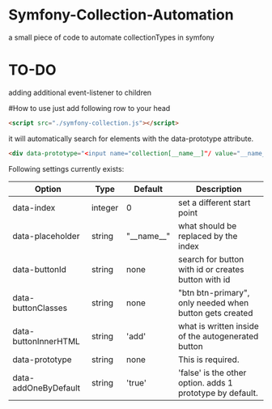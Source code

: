 # Symfony-Collection-Automation
a small piece of code to automate collectionTypes in symfony

# TO-DO
adding additional event-listener to children

#How to use
just add following row to your head
```HTML
<script src="./symfony-collection.js"></script>
```
it will automatically search for elements with the data-prototype attribute.
```HTML
<div data-prototype="<input name="collection[__name__]"/ value="__name__">"></div>
```

Following settings currently exists:

Option | Type | Default | Description
------ | ---- | ------- | -----------
data-index | integer | 0 | set a different start point
data-placeholder | string | "\_\_name\_\_" | what should be replaced by the index
data-buttonId | string | none | search for button with id or creates button with id
data-buttonClasses | string | none | "btn btn-primary", only needed when button gets created
data-buttonInnerHTML | string | 'add' | what is written inside of the autogenerated button
data-prototype | string | none | This is required.
data-addOneByDefault | string | 'true' | 'false' is the other option. adds 1 prototype by default.
